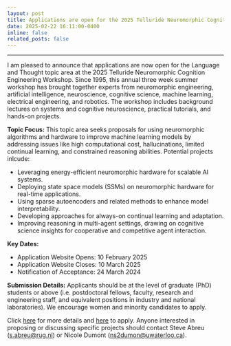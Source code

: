 ```yaml
---
layout: post
title: Applications are open for the 2025 Telluride Neuromorphic Cognition Engineering Workshop
date: 2025-02-22 16:11:00-0400
inline: false
related_posts: false
---
```


---



I am pleased to announce that applications are now open for the Language and Thought topic area at the 2025 Telluride Neuromorphic Cognition Engineering Workshop. Since 1995, this annual three week summer workshop has brought together experts from neuromorphic engineering, artificial intelligence, neuroscience, cognitive science, machine learning, electrical engineering, and robotics. The workshop includes background lectures on systems and cognitive neuroscience, practical tutorials, and hands-on projects. 

**Topic Focus:** This topic area seeks proposals for using neuromorphic algorithms and hardware to improve machine learning models by addressing issues like high computational cost, hallucinations, limited continual learning, and constrained reasoning abilities. Potential projects inlcude:

<ul>
    <li>Leveraging energy-efficient neuromorphic hardware for scalable AI systems.</li>
 <li>Deploying state space models (SSMs) on neuromorphic hardware for real-time applications.</li>
<li>Using sparse autoencoders and related methods to enhance model interpretability.</li>
<li>Developing approaches for always-on continual learning and adaptation.</li>
<li>Improving reasoning in multi-agent settings, drawing on cognitive science insights for cooperative and competitive agent interaction.</li>
</ul>

**Key Dates:**
<ul>
    <li>Application Website Opens: 10 February 2025</li>
 <li>Application Website Closes: 10 March 2025</li>
<li> Notification of Acceptance: 24 March 2024</li>
</ul>

**Submission Details:** Applicants should be at the level of graduate (PhD) students or above (i.e. postdoctoral fellows, faculty, research and engineering staff, and equivalent positions in industry and national laboratories). We encourage women and minority candidates to apply. 

Click <a href="https://sites.google.com/view/telluride-2025/apply">here</a></li> for more details and <a href="https://academicjobsonline.org/ajo/jobs/29701">here</a></li> to apply.  Anyone interested in proposing or discussing specific projects should contact Steve Abreu (s.abreu@rug.nl) or Nicole Dumont (ns2dumon@uwaterloo.ca). 

